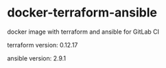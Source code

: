 # docker-terraform-ansible

docker image with terraform and ansible for GitLab CI

terraform version: 0.12.17

ansible version: 2.9.1
